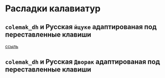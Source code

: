 # Расладки калавиатур

## `colemak_dh` и Русская `йцуке` адаптированая под переставленные клавиши

[ссыль](https://github.com/bad4iz/keyboards/tree/master/dictor__colemak_dh__keyboard)



## `colemak_dh` и Русская `Дворак` адаптированая под переставленные клавиши

